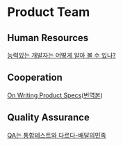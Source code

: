 # Product Team

## Human Resources
[능력있는 개발자는 어떻게 알아 볼 수 있나?](https://docs.google.com/document/d/1_phA5XUszSmN7Ta-QHs4DxRz9_iu8YlhxpVjSGEbWcg/edit#)

## Cooperation
[On Writing Product Specs](https://goberoi.com/on-writing-product-specs-5ca697b992fd)([번역본](https://webuildproduct.com/%EC%8A%A4%ED%8E%99-%EB%AC%B8%EC%84%9C-%EC%9E%91%EC%84%B1%EC%97%90-%EA%B4%80%ED%95%98%EC%97%AC-ee61a1fc294f))

## Quality Assurance
[QA는 통합테스트와 다르다-배달의민족](http://woowabros.github.io/woowabros/2017/07/23/QA-not-integrationTest.html)
